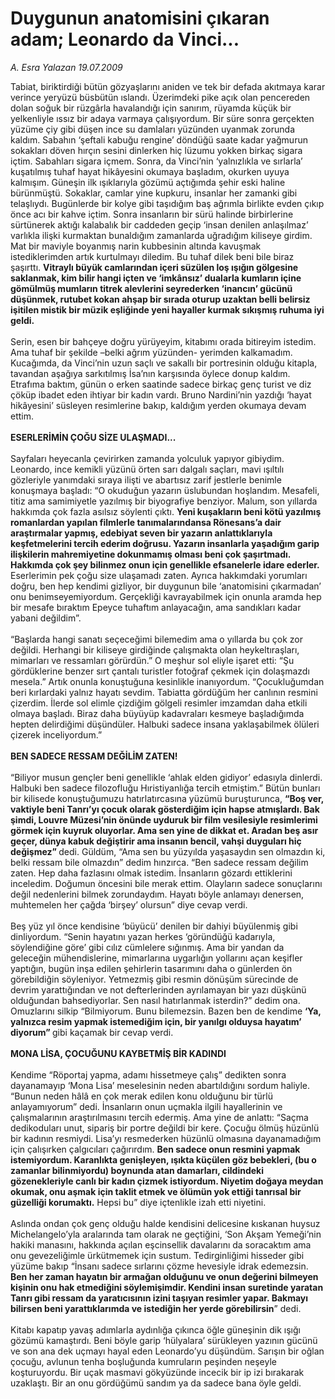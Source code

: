 # Duygunun anatomisini çıkaran adam; Leonardo da Vinci...

*A. Esra Yalazan 19.07.2009*

<div class="taraf_structure_2col_1zq">
<div class="margen_n">



 <p>Tabiat, biriktirdiği bütün gözyaşlarını aniden ve tek bir defada akıtmaya karar verince yeryüzü büsbütün ıslandı. Üzerimdeki pike açık olan pencereden dolan soğuk bir rüzgârla havalandığı için sanırım, rüyamda küçük bir yelkenliyle ıssız bir adaya varmaya çalışıyordum. Bir süre sonra gerçekten yüzüme çiy gibi düşen ince su damlaları yüzünden uyanmak zorunda kaldım. Sabahın ‘şeftali kabuğu rengine’ döndüğü saate kadar yağmurun sokakları döven hırçın sesini dinlerken hiç lüzumu yokken birkaç sigara içtim. Sabahları sigara içmem. Sonra, da Vinci’nin ‘yalnızlıkla ve sırlarla’ kuşatılmış tuhaf hayat hikâyesini okumaya başladım, okurken uyuya kalmışım. Güneşin ilk ışıklarıyla gözümü açtığımda şehir eski haline bürünmüştü. Sokaklar, camlar yine kupkuru, insanlar her zamanki gibi telaşlıydı. Bugünlerde bir kolye gibi taşıdığım baş ağrımla birlikte evden çıkıp önce acı bir kahve içtim. Sonra insanların bir sürü halinde birbirlerine sürtünerek aktığı kalabalık bir caddeden geçip ‘insan denilen anlaşılmaz’ varlıkla ilişki kurmaktan bunaldığım zamanlarda uğradığım kiliseye girdim. Mat bir maviyle boyanmış narin kubbesinin altında kavuşmak istediklerimden artık kurtulmayı diledim. Bu tuhaf dilek beni bile biraz şaşırttı. <b>Vitraylı büyük camlarından içeri süzülen loş ışığın gölgesine saklanmak, kim bilir hangi içten ve ‘imkânsız’ dualarla kumların içine gömülmüş mumların titrek alevlerini seyrederken ‘inancın’ gücünü düşünmek, rutubet kokan ahşap bir sırada oturup uzaktan belli belirsiz işitilen mistik bir müzik eşliğinde yeni hayaller kurmak sıkışmış ruhuma iyi geldi.<br/><br/></b>Serin, esen bir bahçeye doğru yürüyeyim, kitabımı orada bitireyim istedim. Ama tuhaf bir şekilde –belki ağrım yüzünden- yerimden kalkamadım. Kucağımda, da Vinci’nin uzun saçlı ve sakallı bir portresinin olduğu kitapla, tavandan aşağıya sarkıtılmış İsa’nın karşısında öylece donup kaldım. Etrafıma baktım, günün o erken saatinde sadece birkaç genç turist ve diz çöküp ibadet eden ihtiyar bir kadın vardı. Bruno Nardini’nin yazdığı ‘hayat hikâyesini’ süsleyen resimlerine bakıp, kaldığım yerden okumaya devam ettim. <b><br/><br/>ESERLERİMİN ÇOĞU SİZE ULAŞMADI...</b> <br/><br/>Sayfaları heyecanla çevirirken zamanda yolculuk yapıyor gibiydim. Leonardo, ince kemikli yüzünü örten sarı dalgalı saçları, mavi ışıltılı gözleriyle yanımdaki sıraya ilişti ve abartısız zarif jestlerle benimle konuşmaya başladı: “O okuduğun yazarın üslubundan hoşlandım. Mesafeli, titiz ama samimiyetle yazılmış bir biyografiye benziyor. Malum, son yıllarda hakkımda çok fazla asılsız söylenti çıktı. <b>Yeni kuşakların beni kötü yazılmış romanlardan yapılan filmlerle tanımalarındansa Rönesans’a dair araştırmalar yapmış, edebiyat seven bir yazarın anlattıklarıyla keşfetmelerini tercih ederim doğrusu. Yazarın insanlarla yaşadığım garip ilişkilerin mahremiyetine dokunmamış olması beni çok şaşırtmadı. Hakkımda çok şey bilinmez onun için genellikle efsanelerle idare ederler.</b> Eserlerimin pek çoğu size ulaşamadı zaten. Ayrıca hakkımdaki yorumları doğru, ben hep kendimi gizliyor, bir duygunun bile ‘anatomisini çıkarmadan’ onu benimseyemiyordum. Gerçekliği kavrayabilmek için onunla aramda hep bir mesafe bıraktım Epeyce tuhaftım anlayacağın, ama sandıkları kadar yabani değildim”. <br/><br/>“Başlarda hangi sanatı seçeceğimi bilemedim ama o yıllarda bu çok zor değildi. Herhangi bir kiliseye girdiğinde çalışmakta olan heykeltıraşları, mimarları ve ressamları görürdün.” O meşhur sol eliyle işaret etti: “Şu gördüklerine benzer sırt çantalı turistler fotoğraf çekmek için dolaşmazdı mesela.” Artık onunla konuştuğuna kesinlikle inanıyordum. “Çocukluğumdan beri kırlardaki yalnız hayatı sevdim. Tabiatta gördüğüm her canlının resmini çizerdim. İlerde sol elimle çizdiğim gölgeli resimler imzamdan daha etkili olmaya başladı. Biraz daha büyüyüp kadavraları kesmeye başladığımda hepten delirdiğimi düşündüler. Halbuki sadece insana yaklaşabilmek ölüleri çizerek inceliyordum.” <b><br/><br/>BEN SADECE RESSAM DEĞİLİM ZATEN!</b> <br/><br/>“Biliyor musun gençler beni genellikle ‘ahlak elden gidiyor’ edasıyla dinlerdi. Halbuki ben sadece filozofluğu Hıristiyanlığa tercih etmiştim.” Bütün bunları bir kilisede konuştuğumuzu hatırlatırcasına yüzümü buruşturunca, <b>“Boş ver, vaktiyle beni Tanrı’yı çocuk olarak gösterdiğim için hapse atmışlardı. Bak şimdi, Louvre Müzesi’nin önünde uyduruk bir film vesilesiyle resimlerimi görmek için kuyruk oluyorlar. Ama sen yine de dikkat et. Aradan beş asır geçer, dünya kabuk değiştirir ama insanın bencil, vahşi duyguları hiç değişmez” </b>dedi. Güldüm, “Ama sen bu yüzyılda yaşasaydın sen olmazdın ki, belki ressam bile olmazdın” dedim hınzırca. “Ben sadece ressam değilim zaten. Hep daha fazlasını olmak istedim. İnsanların gözardı ettiklerini inceledim. Doğumun öncesini bile merak ettim. Olayların sadece sonuçlarını değil nedenlerini bilmek zorundaydım. Hayatı böyle anlamayı denersen, muhtemelen her çağda ‘birşey’ olursun” diye cevap verdi. <br/><br/>Beş yüz yıl önce kendisine ‘büyücü’ denilen bir dahiyi büyülenmiş gibi dinliyordum. “Senin hayatını yazan herkes ‘göründüğü kadarıyla, söylendiğine göre’ gibi cılız cümlelere sığınmış. Ama bir yandan da geleceğin mühendislerine, mimarlarına uygarlığın yollarını açan keşifler yaptığın, bugün inşa edilen şehirlerin tasarımını daha o günlerden ön görebildiğin söyleniyor. Yetmezmiş gibi resmin dönüşüm sürecinde de devrim yarattığından ve not defterlerinden ayrılamayan bir yazı düşkünü olduğundan bahsediyorlar. Sen nasıl hatırlanmak isterdin?” dedim ona. Omuzlarını silkip “Bilmiyorum. Bunu bilemezsin. Bazen ben de kendime <b>‘Ya, yalnızca resim yapmak istemediğim için, bir yanılgı olduysa hayatım’ diyorum” </b>gibi kaçamak bir cevap verdi. <b><br/><br/>MONA LİSA, ÇOCUĞUNU KAYBETMİŞ BİR KADINDI</b> <br/><br/>Kendime “Röportaj yapma, adamı hissetmeye çalış” dedikten sonra dayanamayıp ‘Mona Lisa’ meselesinin neden abartıldığını sordum haliyle. “Bunun neden hâlâ en çok merak edilen konu olduğunu bir türlü anlayamıyorum” dedi. İnsanların onun uçmakla ilgili hayallerinin ve çalışmalarının araştırılmasını tercih edermiş. Ama yine de anlattı: “Saçma dedikoduları unut, sipariş bir portre değildi bir kere. Çocuğu ölmüş hüzünlü bir kadının resmiydi. Lisa’yı resmederken hüzünlü olmasına dayanamadığım için çalışırken çalgıcıları çağırırdım. <b>Ben sadece onun resmini yapmak istemiyordum. Karanlıkta genişleyen, ışıkta küçülen göz bebekleri, (bu o zamanlar bilinmiyordu) boynunda atan damarları, cildindeki gözenekleriyle canlı bir kadın çizmek istiyordum. Niyetim doğaya meydan okumak, onu aşmak için taklit etmek ve ölümün yok ettiği tanrısal bir güzelliği korumaktı.</b> Hepsi bu” diye içtenlikle izah etti niyetini. <br/><br/>Aslında ondan çok genç olduğu halde kendisini delicesine kıskanan huysuz Michelangelo’yla aralarında tam olarak ne geçtiğini, ‘Son Akşam Yemeği’nin hakiki manasını, hakkında açılan eşcinsellik davalarını da soracaktım ama onu gevezeliğimle ürkütmemek için sustum. Tedirginliğimi hisseder gibi yüzüme bakıp “İnsanı sadece sırlarını çözme hevesiyle idrak edemezsin. <b>Ben her zaman hayatın bir armağan olduğunu ve onun değerini bilmeyen kişinin onu hak etmediğini söylemişimdir. Kendini insan suretinde yaratan Tanrı gibi ressam da yaratıcısının izini taşıyan resimler yapar. Bakmayı bilirsen beni yarattıklarımda ve istediğin her yerde görebilirsin</b>” dedi. <br/><br/>Kitabı kapatıp yavaş adımlarla aydınlığa çıkınca öğle güneşinin dik ışığı gözümü kamaştırdı. Beni böyle garip ‘hülyalara’ sürükleyen yazının gücünü ve son ana dek uçmayı hayal eden Leonardo’yu düşündüm. Sarışın bir oğlan çocuğu, avlunun tenha boşluğunda kumruların peşinden neşeyle koşturuyordu. Bir uçak masmavi gökyüzünde incecik bir ip izi bırakarak uzaklaştı. Bir an onu gördüğümü sandım ya da sadece bana öyle geldi.</p>
<br/>
<br/>
<br/>



<br/>


<div id="taraf_not">
</div>

</div>


</div>
